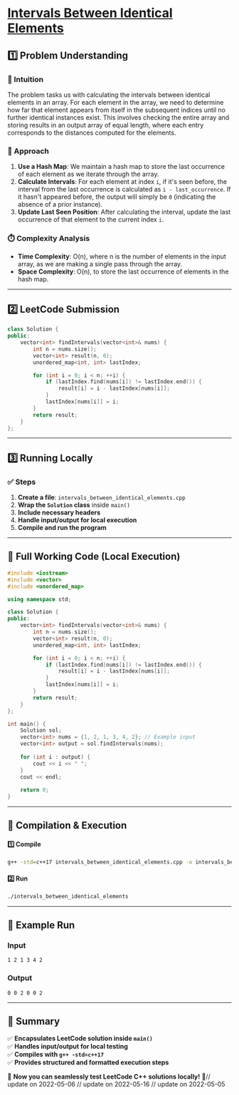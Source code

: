 # **[Intervals Between Identical Elements](https://leetcode.com/problems/intervals-between-identical-elements/description/)**  

## **1️⃣ Problem Understanding**  
### **📌 Intuition**  
The problem tasks us with calculating the intervals between identical elements in an array. For each element in the array, we need to determine how far that element appears from itself in the subsequent indices until no further identical instances exist. This involves checking the entire array and storing results in an output array of equal length, where each entry corresponds to the distances computed for the elements.

### **🚀 Approach**  
1. **Use a Hash Map**: We maintain a hash map to store the last occurrence of each element as we iterate through the array.
2. **Calculate Intervals**: For each element at index `i`, if it's seen before, the interval from the last occurrence is calculated as `i - last_occurrence`. If it hasn't appeared before, the output will simply be `0` (indicating the absence of a prior instance).
3. **Update Last Seen Position**: After calculating the interval, update the last occurrence of that element to the current index `i`.

### **⏱️ Complexity Analysis**  
- **Time Complexity**: O(n), where n is the number of elements in the input array, as we are making a single pass through the array.
- **Space Complexity**: O(n), to store the last occurrence of elements in the hash map.

---

## **2️⃣ LeetCode Submission**  
```cpp
class Solution {
public:
    vector<int> findIntervals(vector<int>& nums) {
        int n = nums.size();
        vector<int> result(n, 0);
        unordered_map<int, int> lastIndex;

        for (int i = 0; i < n; ++i) {
            if (lastIndex.find(nums[i]) != lastIndex.end()) {
                result[i] = i - lastIndex[nums[i]];
            }
            lastIndex[nums[i]] = i;
        }
        return result;
    }
};  
```  

---

## **3️⃣ Running Locally**  
### **✅ Steps**  
1. **Create a file**: `intervals_between_identical_elements.cpp`  
2. **Wrap the `Solution` class** inside `main()`  
3. **Include necessary headers**  
4. **Handle input/output for local execution**  
5. **Compile and run the program**  

---  

## **📝 Full Working Code (Local Execution)**  
```cpp
#include <iostream>
#include <vector>
#include <unordered_map>

using namespace std;

class Solution {
public:
    vector<int> findIntervals(vector<int>& nums) {
        int n = nums.size();
        vector<int> result(n, 0);
        unordered_map<int, int> lastIndex;

        for (int i = 0; i < n; ++i) {
            if (lastIndex.find(nums[i]) != lastIndex.end()) {
                result[i] = i - lastIndex[nums[i]];
            }
            lastIndex[nums[i]] = i;
        }
        return result;
    }
};

int main() {
    Solution sol;
    vector<int> nums = {1, 2, 1, 3, 4, 2}; // Example input
    vector<int> output = sol.findIntervals(nums);
    
    for (int i : output) {
        cout << i << " ";
    }
    cout << endl;
    
    return 0;
}
```  

---  

## **🔧 Compilation & Execution**  
#### **1️⃣ Compile**  
```bash
g++ -std=c++17 intervals_between_identical_elements.cpp -o intervals_between_identical_elements
```  

#### **2️⃣ Run**  
```bash
./intervals_between_identical_elements
```  

---  

## **🎯 Example Run**  
### **Input**  
```
1 2 1 3 4 2
```  
### **Output**  
```
0 0 2 0 0 2 
```  

---  

## **📌 Summary**  
✅ **Encapsulates LeetCode solution inside `main()`**  
✅ **Handles input/output for local testing**  
✅ **Compiles with `g++ -std=c++17`**  
✅ **Provides structured and formatted execution steps**  

🚀 **Now you can seamlessly test LeetCode C++ solutions locally!** 🚀// update on 2022-05-06
// update on 2022-05-16
// update on 2022-05-05
